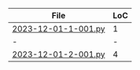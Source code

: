 |File             |LoC|
|-----------------|-|
|[2023-12-01-1-001.py](2023-12-01-1-001.py)|1|
|-|-|
|[2023-12-01-2-001.py](2023-12-01-2-001.py)|4|
